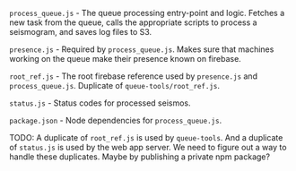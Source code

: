 `process_queue.js` - The queue processing entry-point and logic. Fetches a new task from the queue, calls the appropriate scripts to process a seismogram, and saves log files to S3.

`presence.js` - Required by `process_queue.js`. Makes sure that machines working on the queue make their presence known on firebase.

`root_ref.js` - The root firebase reference used by `presence.js` and `process_queue.js`. Duplicate of `queue-tools/root_ref.js`.

`status.js` - Status codes for processed seismos.

`package.json` - Node dependencies for `process_queue.js`.

TODO: A duplicate of `root_ref.js` is used by `queue-tools`. And a duplicate of `status.js` is used by the web app server. We need to figure out a way to handle these duplicates. Maybe by publishing a private npm package?
